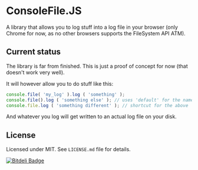 # ConsoleFile.JS

A library that allows you to log stuff into a log file in your browser (only Chrome for now, as no other browsers supports the FileSystem API ATM).

## Current status

The library is far from finished. This is just a proof of concept for now (that doesn't work very well).

It will however allow you to do stuff like this:

```javascript
console.file( 'my_log' ).log ( 'something' );
console.file().log ( 'something else' ); // uses 'default' for the name of the log file
console.file.log ( 'something different' ); // shortcut for the above
```

And whatever you log will get written to an actual log file on your disk.

## License

Licensed under MIT. See `LICENSE.md` file for details.

[![Bitdeli Badge](https://d2weczhvl823v0.cloudfront.net/janhancic/consolefile.js/trend.png)](https://bitdeli.com/free "Bitdeli Badge")

